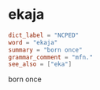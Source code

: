 # ekaja

``` toml
dict_label = "NCPED"
word = "ekaja"
summary = "born once"
grammar_comment = "mfn."
see_also = ["eka"]
```

born once

